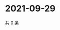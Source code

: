 # 2021-09-29

共 0 条

<!-- BEGIN -->
<!-- 最后更新时间 Wed Sep 29 2021 18:20:35 GMT+0800 (China Standard Time) -->

<!-- END -->
